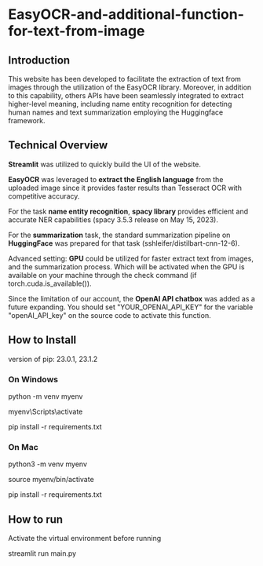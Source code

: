 # EasyOCR-and-additional-function-for-text-from-image
## Introduction
This website has been developed to facilitate the extraction of text from images through the utilization of the EasyOCR library. Moreover, in addition to this capability, others APIs have been seamlessly integrated to extract higher-level meaning, including name entity recognition for detecting human names and text summarization employing the Huggingface framework.

## Technical Overview
**Streamlit** was utilized to quickly build the UI of the website.

**EasyOCR** was leveraged to **extract the English language** from the uploaded image since it provides faster results than Tesseract OCR with competitive accuracy.

For the task **name entity recognition**, **spacy library** provides efficient and accurate NER capabilities (spacy 3.5.3 release on May 15, 2023).

For the **summarization** task, the standard summarization pipeline on **HuggingFace** was prepared for that task (sshleifer/distilbart-cnn-12-6).

Advanced setting: 
**GPU** could be utilized for faster extract text from images, and the summarization process. Which will be activated when the GPU is available on your machine through the check command (if torch.cuda.is_available()).

Since the limitation of our account, the **OpenAI API chatbox** was added as a future expanding. You should set "YOUR_OPENAI_API_KEY" for the variable "openAI_API_key" on the source code to activate this function.

## How to Install
version of pip: 23.0.1, 23.1.2
### On Windows
python -m venv myenv

myenv\Scripts\activate

pip install -r requirements.txt

### On Mac
python3 -m venv myenv

source myenv/bin/activate

pip install -r requirements.txt

## How to run
Activate the virtual environment before running

streamlit run main.py
